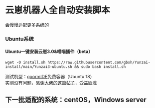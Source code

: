 # 云崽机器人全自动安装脚本  
会慢慢适配更多系统的  
### Ubuntu系统  
#### Ubuntu一键安装云崽3.0&喵喵插件（beta）
```
wget -O install.sh https://raw.githubusercontent.com/gbxh/Yunzai-install/main/Yunzai3-ubuntu.sh && sudo bash install.sh
```
  
测试机型：[goormIDE](https://ide.goorm.io)免费容器（Ubuntu 18）  
实测没有问题，感谢[大佬的这篇帖子](https://github.com/Le-niao/Yunzai-Bot/issues/154)，受益匪浅
  
  
  
## 下一批适配的系统：centOS，Windows server

